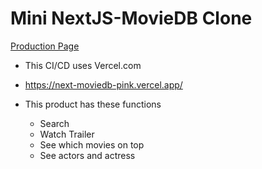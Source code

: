 # Mini NextJS-MovieDB Clone

[Production Page](https://next-moviedb-pink.vercel.app/)

- This CI/CD uses Vercel.com

- https://next-moviedb-pink.vercel.app/

- This product has these functions 

  - Search
  - Watch Trailer
  - See which movies on top
  - See actors and actress
